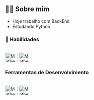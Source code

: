 ## 🙋‍♂️ Sobre mim 

- Hoje trabalho com BackEnd
- Estudando Python

### 🚀 Habilidades
<div style="display: inline_block"><br>
<img align="center" alt="MatheusFer" height="30" width="40" src="https://cdn.jsdelivr.net/gh/devicons/devicon/icons/html5/html5-original.svg" />
<img align="center" alt="MatheusFer" height="30" width="40" src="https://cdn.jsdelivr.net/gh/devicons/devicon/icons/python/python-original.svg" />
</div>

### Ferramentas de Desenvolvimento
<div style="display: inline_block"><br>
<img align="center" alt="MatheusFer" height="30" width="40" src="https://cdn.jsdelivr.net/gh/devicons/devicon/icons/vscode/vscode-original.svg" />
<img align="center" alt="MatheusFer" height="30" width="40" src="https://cdn.jsdelivr.net/gh/devicons/devicon/icons/pycharm/pycharm-original.svg" />
</div>
